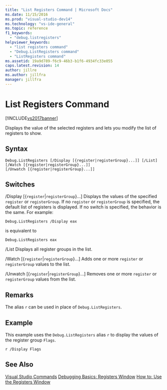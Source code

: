 ```yaml
---
title: "List Registers Command | Microsoft Docs"
ms.date: 11/15/2016
ms.prod: "visual-studio-dev14"
ms.technology: "vs-ide-general"
ms.topic: reference
f1_keywords:
  - "debug.listregisters"
helpviewer_keywords:
  - "list registers command"
  - "Debug.ListRegisters command"
  - "ListRegisters command"
ms.assetid: 19a9d789-f6c9-46b3-b1f6-4934fc33e055
caps.latest.revision: 14
author: jillre
ms.author: jillfra
manager: jillfra
---
```

# List Registers Command
[!INCLUDE[vs2017banner](../../includes/vs2017banner.md)]

Displays the value of the selected registers and lets you modify the list of registers to show.

## Syntax

```
Debug.ListRegisters [/Display [{register|registerGroup}...]] [/List]
[/Watch [{register|registerGroup}...]]
[/Unwatch [{register|registerGroup}...]]
```

## Switches
 /Display [{`register`&#124;`registerGroup`}...]
 Displays the values of the specified `register` or `registerGroup`. If no `register` or `registerGroup` is specified, the default list of registers is displayed. If no switch is specified, the behavior is the same. For example:

 `Debug.ListRegisters /Display eax`

 is equivalent to

 `Debug.ListRegisters eax`

 /List
 Displays all register groups in the list.

 /Watch [{`register`&#124;`registerGroup`}...]
 Adds one or more `register` or `registerGroup` values to the list.

 /Unwatch [{`register`&#124;`registerGroup`}...]
 Removes one or more `register` or `registerGroup` values from the list.

## Remarks
 The alias `r` can be used in place of `Debug.ListRegisters`.

## Example
 This example uses the `Debug.ListRegisters` alias `r` to display the values of the register group `Flags`.

```
r /Display Flags
```

## See Also
 [Visual Studio Commands](../../ide/reference/visual-studio-commands.md)
 [Debugging Basics: Registers Window](../../debugger/debugging-basics-registers-window.md)
 [How to: Use the Registers Window](../../debugger/how-to-use-the-registers-window.md)
